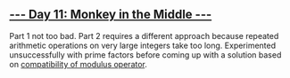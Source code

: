 ## [--- Day 11: Monkey in the Middle ---](https://adventofcode.com/2022/day/11)

Part 1 not too bad. Part 2 requires a different approach because repeated arithmetic operations on very large integers take too long. Experimented unsuccessfully with prime factors before coming up with a solution based on [compatibility of modulus operator](https://en.wikipedia.org/wiki/Modular_arithmetic#Properties).